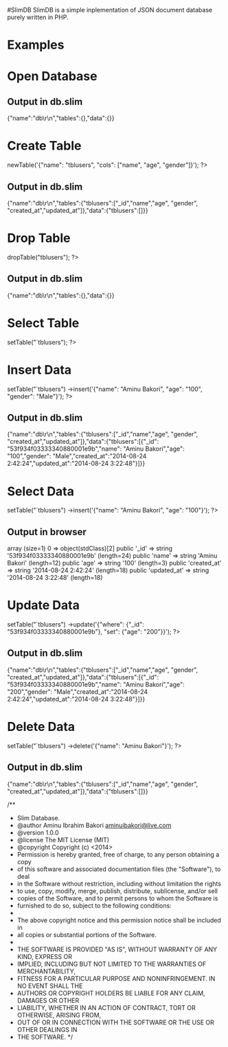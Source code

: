 #SlimDB
SlimDB is a simple inplementation of JSON document database purely written in PHP.

# Examples
# Open Database
<?php
	require 'SlimDB.php';

	$db = new SlimDB()-open("db.slim");
?>
Output in db.slim
-----------------------------------------------------------------------------------------
{"name":"db\r\n","tables":{},"data":{}}

# Create Table
<?php
	require 'SlimDB.php';

	$db = new SlimDB()-open("db.slim");
	$db->newTable('{"name": "tblusers", "cols": ["name", "age", "gender"]}');
?>
Output in db.slim
-----------------------------------------------------------------------------------------
{"name":"db\r\n","tables":{"tblusers":["_id","name","age", "gender", "created_at","updated_at"]},"data":{"tblusers":[]}}

# Drop Table
<?php
	require 'SlimDB.php';

	$db = new SlimDB()-open("db.slim");
	$db->dropTable("tblusers");
?>
Output in db.slim
-----------------------------------------------------------------------------------------
{"name":"db\r\n","tables":{},"data":{}}

# Select Table
<?php
	require 'SlimDB.php';

	$db = new SlimDB()-open("db.slim");
	$db->setTable("`tblusers");
?>

# Insert Data
<?php
	require 'SlimDB.php';

	$db = new SlimDB()-open("db.slim");
	$db
		->setTable("`tblusers")
		->insert('{"name": "Aminu Bakori", "age": "100", "gender": "Male"}');
?>
Output in db.slim
-----------------------------------------------------------------------------------------
{"name":"db\r\n","tables":{"tblusers":["_id","name","age", "gender", "created_at","updated_at"]},"data":{"tblusers":[{"_id": "53f934f03333340880001e9b","name": "Aminu Bakori","age": "100","gender": "Male","created_at":"2014-08-24 2:42:24","updated_at":"2014-08-24 3:22:48"}]}}

# Select Data
<?php
	require 'SlimDB.php';

	$db = new SlimDB()-open("db.slim");
	$db
		->setTable("`tblusers")
		->insert('{"name": "Aminu Bakori", "age": "100"}');
?>
Output in browser
-----------------------------------------------------------------------------------------
array (size=1)
  0 => 
    object(stdClass)[2]
      public '_id' => string '53f934f03333340880001e9b' (length=24)
      public 'name' => string 'Aminu Bakori' (length=12)
      public 'age' => string '100' (length=3)
      public 'created_at' => string '2014-08-24 2:42:24' (length=18)
      public 'updated_at' => string '2014-08-24 3:22:48' (length=18)

# Update Data
<?php
	require 'SlimDB.php';

	$db = new SlimDB()-open("db.slim");
	$db
		->setTable("`tblusers")
		->update('{"where": {"_id": "53f934f03333340880001e9b"}, "set": {"age": "200"}}');
?>
Output in db.slim
-----------------------------------------------------------------------------------------
{"name":"db\r\n","tables":{"tblusers":["_id","name","age", "gender", "created_at","updated_at"]},"data":{"tblusers":[{"_id": "53f934f03333340880001e9b","name": "Aminu Bakori","age": "200","gender": "Male","created_at":"2014-08-24 2:42:24","updated_at":"2014-08-24 3:22:48"}]}}

# Delete Data
<?php
	require 'SlimDB.php';

	$db = new SlimDB()-open("db.slim");
	$db
		->setTable("`tblusers")
		->delete('{"name": "Aminu Bakori"}');
?>
Output in db.slim
-----------------------------------------------------------------------------------------
{"name":"db\r\n","tables":{"tblusers":["_id","name","age", "gender", "created_at","updated_at"]},"data":{"tblusers":[]}}

/**
 * Slim Database.
 * @author Aminu Ibrahim Bakori <aminuibakori@live.com>
 * @version 1.0.0
 * @license The MIT License (MIT)
 * @copyright Copyright (c) <2014> <Aminu Ibrahim Bakori>
 * Permission is hereby granted, free of charge, to any person obtaining a copy
 * of this software and associated documentation files (the "Software"), to deal
 * in the Software without restriction, including without limitation the rights
 * to use, copy, modify, merge, publish, distribute, sublicense, and/or sell
 * copies of the Software, and to permit persons to whom the Software is
 * furnished to do so, subject to the following conditions:
 * 
 * The above copyright notice and this permission notice shall be included in
 * all copies or substantial portions of the Software.
 * 
 * THE SOFTWARE IS PROVIDED "AS IS", WITHOUT WARRANTY OF ANY KIND, EXPRESS OR
 * IMPLIED, INCLUDING BUT NOT LIMITED TO THE WARRANTIES OF MERCHANTABILITY,
 * FITNESS FOR A PARTICULAR PURPOSE AND NONINFRINGEMENT. IN NO EVENT SHALL THE
 * AUTHORS OR COPYRIGHT HOLDERS BE LIABLE FOR ANY CLAIM, DAMAGES OR OTHER
 * LIABILITY, WHETHER IN AN ACTION OF CONTRACT, TORT OR OTHERWISE, ARISING FROM,
 * OUT OF OR IN CONNECTION WITH THE SOFTWARE OR THE USE OR OTHER DEALINGS IN
 * THE SOFTWARE.
 */
